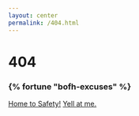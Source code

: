 ```yaml
---
layout: center
permalink: /404.html
---
```


# 404

### {% fortune "bofh-excuses" %}

<div class="mt3">
  <a href="{{ site.url }}/" class="button button-blue button-big">Home to Safety!</a>
  <a href="mailto:{{ site.email }}" class="button button-blue button-big">Yell at me.</a>
</div>
